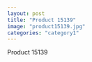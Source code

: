```yaml
---
layout: post
title: "Product 15139"
image: "product15139.jpg"
categories: "category1"
---
```

Product 15139
